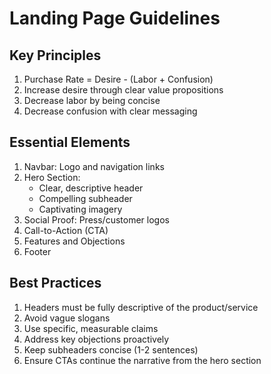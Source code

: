 
# Landing Page Guidelines

## Key Principles
1. Purchase Rate = Desire - (Labor + Confusion)
2. Increase desire through clear value propositions
3. Decrease labor by being concise
4. Decrease confusion with clear messaging

## Essential Elements
1. Navbar: Logo and navigation links
2. Hero Section:
   - Clear, descriptive header
   - Compelling subheader
   - Captivating imagery
3. Social Proof: Press/customer logos
4. Call-to-Action (CTA)
5. Features and Objections
6. Footer

## Best Practices
1. Headers must be fully descriptive of the product/service
2. Avoid vague slogans
3. Use specific, measurable claims
4. Address key objections proactively
5. Keep subheaders concise (1-2 sentences)
6. Ensure CTAs continue the narrative from the hero section
